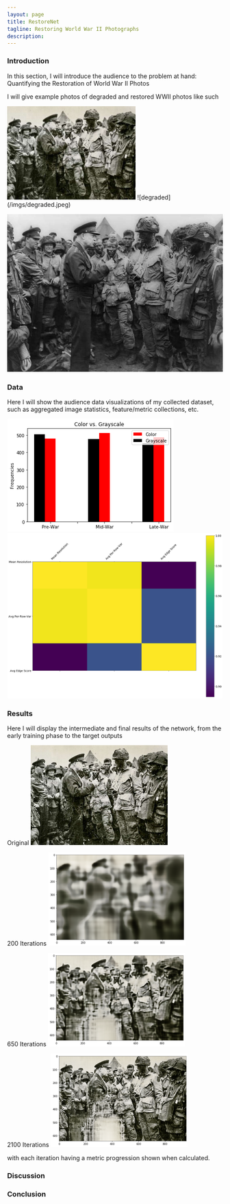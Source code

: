 ```yaml
---
layout: page
title: RestoreNet
tagline: Restoring World War II Photographs
description: 
---
```


### Introduction

In this section, I will introduce the audience to the problem at hand: Quantifying the Restoration of World War II Photos

I will give example photos of degraded and restored WWII photos like such


<img width=300px src="https://raw.githubusercontent.com/Emmanuel-Diaz/RestoreNet/gh-pages/imgs/degraded.jpeg"/>
![degraded](/imgs/degraded.jpeg)

![restore](/imgs/restored.jpg) 


### Data

Here I will show the audience data visualizations of my collected dataset, such as aggregated image statistics, feature/metric collections, etc.

![chart](/imgs/chart.png)
![corr](/imgs/correlation_mat.png)

### Results

Here I will display the intermediate and final results of the network, from the early training phase to the target outputs

Original
![original](/imgs/original_deg.png)

200 Iterations
![200_it](/imgs/200_iters.png)

650 Iterations
![650_it](/imgs/650_iters.png)

2100 Iterations
![2100_it](/imgs/2100_iters.png)

with each iteration having a metric progression shown when calculated.

### Discussion



### Conclusion



